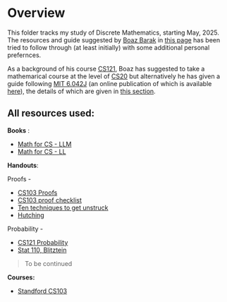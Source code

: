 # Overview

This folder tracks my study of Discrete Mathematics, starting May, 2025. The resources and guide suggested by [Boaz Barak](boazbarak.org) in [this page](https://cs121.boazbarak.org/background/) has been tried to follow through (at least initially) with some additional personal prefernces. 

As a background of his course [CS121](cs121.boazbara.org), Boaz has suggested to take a mathemarical course at the level of [CS20](https://lewis.seas.harvard.edu/pages/harvard-computer-science-20-discrete-mathematics-computer-science) but alternatively he has given a guide following [MIT 6.042J](https://ocw.mit.edu/courses/6-042j-mathematics-for-computer-science-fall-2010/) (an online publication of which is available [here](https://openlearninglibrary.mit.edu/courses/course-v1:OCW+6.042J+2T2019/about)), the details of which are given in [this section](https://cs121.boazbarak.org/background/#self-study-using-mit-6-042j).

## All resources used:

**Books** :
- [Math for CS - LLM](https://ocw.mit.edu/courses/6-042j-mathematics-for-computer-science-spring-2015/mit6_042js15_textbook.pdf)
- [Math for CS - LL](https://cs121.boazbarak.org/LehmanLeighton.pdf)

**Handouts**:

Proofs - 
- [CS103 Proofs](https://cs121.boazbarak.org/cs103_proofs.pdf)
- [CS103 proof checklist](https://cs121.boazbarak.org/cs103_proof_checklist.pdf)
- [Ten techniques to get unstruck](https://cs121.boazbarak.org/cs103_proof_checklist.pdf)
- [Hutching](https://math.berkeley.edu/~hutching/teach/proofs.pdf)

Probability - 
- [CS121 Probability](https://files.boazbarak.org/introtcs/lec_15_probability.pdf)
- [Stat 110, Blitztein]()

> To be continued

**Courses:**
- [Standford CS103](https://web.stanford.edu/class/archive/cs/cs103/cs103.1256/)
